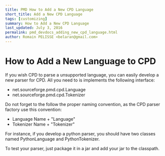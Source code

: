 ```yaml
---
title: PMD How to Add a New CPD Language
short_title: Add a New CPD Language
tags: [customizing]
summary: How to Add a New CPD Language
last_updated: July 3, 2016
permalink: pmd_devdocs_adding_new_cpd_language.html
author: Romain PELISSE <belaran@gmail.com>
---
```


# How to Add a New Language to CPD

If you wish CPD to parse a unsupported language, you can easily develop a new parser for CPD. All you need to is implements the following interface:

*   net.sourceforge.pmd.cpd.Language
*   net.sourceforge.pmd.cpd.Tokenizer

Do not forget to the follow the proper naming convention, as the CPD parser factory use this convention:

*   Language Name + "Language"
*   Tokenizer Name + "Tokenizer"

For instance, if you develop a python parser, you should have two classes named PythonLanguage and PythonTokenizer.

To test your parser, just package it in a jar and add your jar to the classpath.

